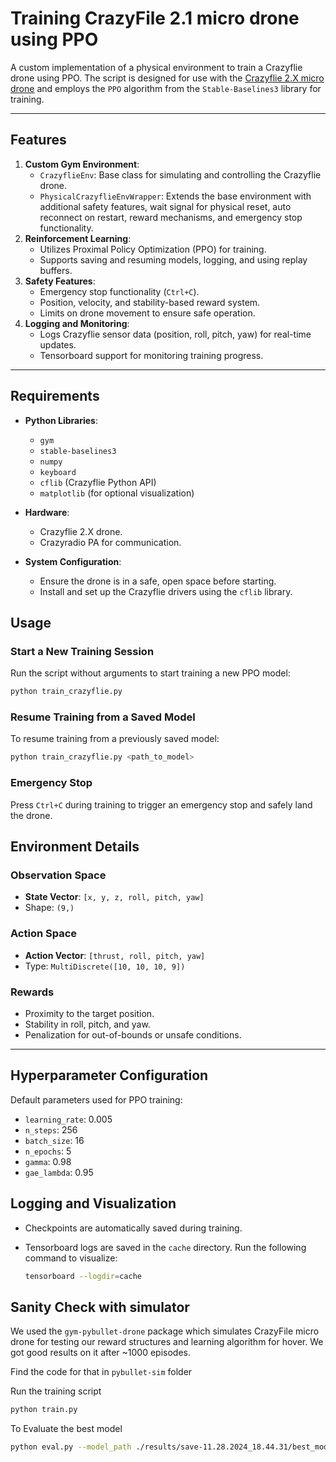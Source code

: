 # Training CrazyFile 2.1 micro drone using PPO

A custom implementation of a physical environment to train a Crazyflie drone using PPO. The script is designed for use with the [Crazyflie 2.X micro drone](https://www.bitcraze.io/crazyflie-2-1/) and employs the `PPO` algorithm from the `Stable-Baselines3` library for training.

---

## Features

1. **Custom Gym Environment**:
   - `CrazyflieEnv`: Base class for simulating and controlling the Crazyflie drone.
   - `PhysicalCrazyflieEnvWrapper`: Extends the base environment with additional safety features, wait signal for physical reset,  auto reconnect on restart, reward mechanisms, and emergency stop functionality.
2. **Reinforcement Learning**:
   - Utilizes Proximal Policy Optimization (PPO) for training.
   - Supports saving and resuming models, logging, and using replay buffers.
3. **Safety Features**:
   - Emergency stop functionality (`Ctrl+C`).
   - Position, velocity, and stability-based reward system.
   - Limits on drone movement to ensure safe operation.
4. **Logging and Monitoring**:
   - Logs Crazyflie sensor data (position, roll, pitch, yaw) for real-time updates.
   - Tensorboard support for monitoring training progress.

---

## Requirements

- **Python Libraries**:
  - `gym`
  - `stable-baselines3`
  - `numpy`
  - `keyboard`
  - `cflib` (Crazyflie Python API)
  - `matplotlib` (for optional visualization)

- **Hardware**:
  - Crazyflie 2.X drone.
  - Crazyradio PA for communication.

- **System Configuration**:
  - Ensure the drone is in a safe, open space before starting.
  - Install and set up the Crazyflie drivers using the `cflib` library.

## Usage

### Start a New Training Session

Run the script without arguments to start training a new PPO model:

```bash
python train_crazyflie.py
```

### Resume Training from a Saved Model

To resume training from a previously saved model:

```bash
python train_crazyflie.py <path_to_model>
```

### Emergency Stop

Press `Ctrl+C` during training to trigger an emergency stop and safely land the drone.



## Environment Details

### Observation Space

- **State Vector**: `[x, y, z, roll, pitch, yaw]`
- Shape: `(9,)`

### Action Space

- **Action Vector**: `[thrust, roll, pitch, yaw]`
- Type: `MultiDiscrete([10, 10, 10, 9])`

### Rewards

- Proximity to the target position.
- Stability in roll, pitch, and yaw.
- Penalization for out-of-bounds or unsafe conditions.

------

## Hyperparameter Configuration

Default parameters used for PPO training:

- `learning_rate`: 0.005
- `n_steps`: 256
- `batch_size`: 16
- `n_epochs`: 5
- `gamma`: 0.98
- `gae_lambda`: 0.95

## Logging and Visualization

- Checkpoints are automatically saved during training.

- Tensorboard logs are saved in the  `cache` directory. Run the following command to visualize:

  ```bash
  tensorboard --logdir=cache
  ```



## Sanity Check with simulator

We used the `gym-pybullet-drone` package which simulates CrazyFile micro drone for testing our reward structures and learning algorithm for hover. We got good results on it after ~1000 episodes.

Find the code for that in `pybullet-sim` folder

Run the training script

```bash	
python train.py
```
To Evaluate the best model

```bash
python eval.py --model_path ./results/save-11.28.2024_18.44.31/best_model.zip
```
